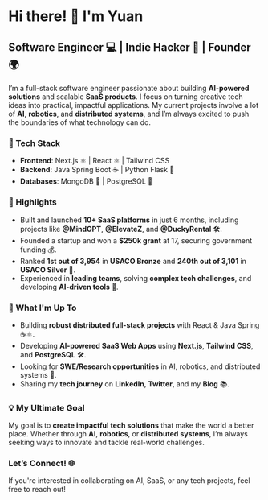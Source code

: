 # Hi there! 👋 I'm Yuan

## Software Engineer 💻 | Indie Hacker 🚀 | Founder 🌍

I’m a full-stack software engineer passionate about building **AI-powered solutions** and scalable **SaaS products**. I focus on turning creative tech ideas into practical, impactful applications. My current projects involve a lot of **AI**, **robotics**, and **distributed systems**, and I’m always excited to push the boundaries of what technology can do.


### 🔧 Tech Stack
- **Frontend**: Next.js ⚛️ | React ⚛️ | Tailwind CSS
- **Backend**: Java Spring Boot ☕ | Python Flask 🐍
- **Databases**: MongoDB 🍃 | PostgreSQL 🐘


### 🎯 Highlights
- Built and launched **10+ SaaS platforms** in just 6 months, including projects like **@MindGPT**, **@ElevateZ**, and **@DuckyRental** 🛠️.
- Founded a startup and won a **$250k grant** at 17, securing government funding 💰.
- Ranked **1st out of 3,954** in **USACO Bronze** and **240th out of 3,101** in **USACO Silver** 🏅.
- Experienced in **leading teams**, solving **complex tech challenges**, and developing **AI-driven tools** 🧠.


### 💼 What I'm Up To
- Building **robust distributed full-stack projects** with React & Java Spring ☕⚛️.
- Developing **AI-powered SaaS Web Apps** using **Next.js**, **Tailwind CSS**, and **PostgreSQL** 🛠️.
- Looking for **SWE/Research opportunities** in AI, robotics, and distributed systems 💼.
- Sharing my **tech journey** on **LinkedIn**, **Twitter**, and my **Blog** 📚.


### 💡 My Ultimate Goal
My goal is to **create impactful tech solutions** that make the world a better place. Whether through **AI**, **robotics**, or **distributed systems**, I’m always seeking ways to innovate and tackle real-world challenges.


### Let’s Connect! 🌐  
If you're interested in collaborating on AI, SaaS, or any tech projects, feel free to reach out!
